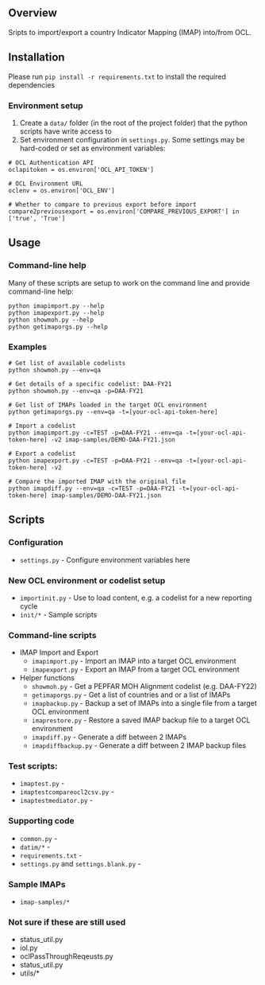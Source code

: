 ## Overview
Sripts to import/export a country Indicator Mapping (IMAP) into/from OCL.

## Installation

Please run `pip install -r requirements.txt` to install the required dependencies

### Environment setup
1. Create a `data/` folder (in the root of the project folder) that the python scripts have write access to
2. Set environment configuration in `settings.py`. Some settings may be hard-coded or set as environment variables:
```
# OCL Authentication API
oclapitoken = os.environ['OCL_API_TOKEN']

# OCL Environment URL
oclenv = os.environ['OCL_ENV']

# Whether to compare to previous export before import
compare2previousexport = os.environ['COMPARE_PREVIOUS_EXPORT'] in ['true', 'True'] 
```

## Usage
### Command-line help
Many of these scripts are setup to work on the command line and provide command-line help:
```
python imapimport.py --help
python imapexport.py --help
python showmoh.py --help
python getimaporgs.py --help
```
### Examples
```
# Get list of available codelists
python showmoh.py --env=qa

# Get details of a specific codelist: DAA-FY21
python showmoh.py --env=qa -p=DAA-FY21

# Get list of IMAPs loaded in the target OCL environment
python getimaporgs.py --env=qa -t=[your-ocl-api-token-here]

# Import a codelist
python imapimport.py -c=TEST -p=DAA-FY21 --env=qa -t=[your-ocl-api-token-here] -v2 imap-samples/DEMO-DAA-FY21.json

# Export a codelist
python imapexport.py -c=TEST -p=DAA-FY21 --env=qa -t=[your-ocl-api-token-here] -v2

# Compare the imported IMAP with the original file
python imapdiff.py --env=qa -c=TEST -p=DAA-FY21 -t=[your-ocl-api-token-here] imap-samples/DEMO-DAA-FY21.json
```

## Scripts
### Configuration
* `settings.py` - Configure environment variables here

### New OCL environment or codelist setup
* `importinit.py` - Use to load content, e.g. a codelist for a new reporting cycle
* `init/*` - Sample scripts

### Command-line scripts
* IMAP Import and Export
    * `imapimport.py` - Import an IMAP into a target OCL environment
    * `imapexport.py` - Export an IMAP from a target OCL environment
* Helper functions
    * `showmoh.py` - Get a PEPFAR MOH Alignment codelist (e.g. DAA-FY22)
    * `getimaporgs.py` - Get a list of countries and or a list of IMAPs
    * `imapbackup.py` - Backup a set of IMAPs into a single file from a target OCL environment
    * `imaprestore.py` - Restore a saved IMAP backup file to a target OCL environment
    * `imapdiff.py` - Generate a diff between 2 IMAPs
    * `imapdiffbackup.py` - Generate a diff between 2 IMAP backup files

### Test scripts:
* `imaptest.py` - 
* `imaptestcompareocl2csv.py` - 
* `imaptestmediator.py` - 

### Supporting code
* `common.py` - 
* `datim/*` - 
* `requirements.txt` - 
* `settings.py` and `settings.blank.py` - 

### Sample IMAPs
* `imap-samples/*`

### Not sure if these are still used
* status_util.py
* iol.py
* oclPassThroughReqeusts.py
* status_util.py
* utils/*
